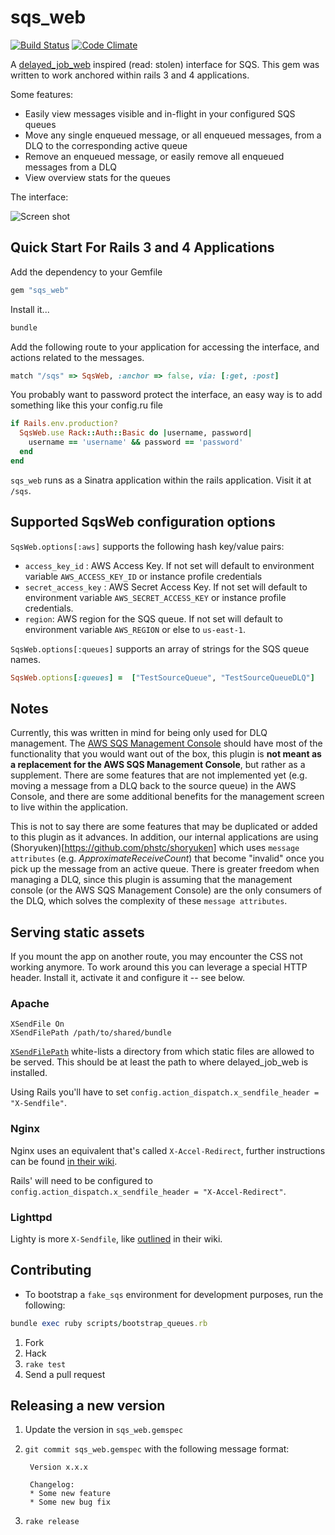 sqs_web
===============
[![Build Status](https://travis-ci.org/nritholtz/sqs_web.svg?branch=master)](https://travis-ci.org/nritholtz/sqs_web)
[![Code Climate](https://codeclimate.com/github/nritholtz/sqs_web.png)](https://codeclimate.com/github/nritholtz/sqs_web)

A [delayed_job_web](https://github.com/ejschmitt/delayed_job_web) inspired (read: stolen) interface for SQS.
This gem was written to work anchored within rails 3 and 4 applications.

Some features:

* Easily view messages visible and in-flight in your configured SQS queues
* Move any single enqueued message, or all enqueued messages, from a DLQ to the corresponding active queue
* Remove an enqueued message, or easily remove all enqueued messages from a DLQ
* View overview stats for the queues

The interface:

![Screen shot](https://www.dropbox.com/s/j14s0aqthj8w3d2/sqs_web_dashboard.png?dl=1)


Quick Start For Rails 3 and 4 Applications
------------------------------------

Add the dependency to your Gemfile

```ruby
gem "sqs_web"
```

Install it...

```ruby
bundle
```

Add the following route to your application for accessing the interface,
and actions related to the messages.

```ruby
match "/sqs" => SqsWeb, :anchor => false, via: [:get, :post]
```

You probably want to password protect the interface, an easy way is to add something like this your config.ru file

```ruby
if Rails.env.production?
  SqsWeb.use Rack::Auth::Basic do |username, password|
    username == 'username' && password == 'password'
  end
end
```

`sqs_web` runs as a Sinatra application within the rails application. Visit it at `/sqs`.

## Supported SqsWeb configuration options
`SqsWeb.options[:aws]` supports the following hash key/value pairs:
- `access_key_id` : AWS Access Key. If not set will default to environment variable `AWS_ACCESS_KEY_ID` or instance profile credentials
- `secret_access_key` : AWS Secret Access Key. If not set will default to environment variable `AWS_SECRET_ACCESS_KEY` or instance profile credentials.
- `region`: AWS region for the SQS queue. If not set will default to environment variable `AWS_REGION` or else to `us-east-1`.

`SqsWeb.options[:queues]` supports an array of strings for the SQS queue names.
```ruby
SqsWeb.options[:queues] =  ["TestSourceQueue", "TestSourceQueueDLQ"]
```

## Notes
Currently, this was written in mind for being only used for DLQ management. The [AWS SQS Management Console](https://aws.amazon.com/blogs/aws/aws-management-console-now-supports-the-simple-queue-service-sqs/) should have most of the functionality that you would want out of the box, this plugin is **not meant as a replacement for the AWS SQS Management Console**, but rather as a supplement. There are some features that are not implemented yet (e.g. moving a message from a DLQ back to the source queue) in the AWS Console, and there are some additional benefits for the management screen to live within the application.

This is not to say there are some features that may be duplicated or added to this plugin as it advances. In addition, our internal applications are using (Shoryuken)[https://github.com/phstc/shoryuken] which uses `message attributes` (e.g. *ApproximateReceiveCount*) that become "invalid" once you pick up the message from an active queue. There is greater freedom when managing a DLQ, since this plugin is assuming that the management console (or the AWS SQS Management Console) are the only consumers of the DLQ, which solves the complexity of these `message attributes`.

## Serving static assets

If you mount the app on another route, you may encounter the CSS not working anymore. To work around this you can leverage a special HTTP header. Install it, activate it and configure it -- see below.

### Apache

    XSendFile On
    XSendFilePath /path/to/shared/bundle

[`XSendFilePath`](https://tn123.org/mod_xsendfile/) white-lists a directory from which static files are allowed to be served. This should be at least the path to where delayed_job_web is installed.

Using Rails you'll have to set `config.action_dispatch.x_sendfile_header = "X-Sendfile"`.

### Nginx

Nginx uses an equivalent that's called `X-Accel-Redirect`, further instructions can be found [in their wiki](http://wiki.nginx.org/XSendfile).

Rails' will need to be configured to `config.action_dispatch.x_sendfile_header = "X-Accel-Redirect"`.

### Lighttpd

Lighty is more `X-Sendfile`, like [outlined](http://redmine.lighttpd.net/projects/1/wiki/X-LIGHTTPD-send-file) in their wiki.


Contributing
------------

* To bootstrap a `fake_sqs` environment for development purposes, run the following:
```ruby
bundle exec ruby scripts/bootstrap_queues.rb
```

1. Fork
2. Hack
3. `rake test`
4. Send a pull request


Releasing a new version
-----------------------

1. Update the version in `sqs_web.gemspec`
2. `git commit sqs_web.gemspec` with the following message format:

        Version x.x.x

        Changelog:
        * Some new feature
        * Some new bug fix
3. `rake release`